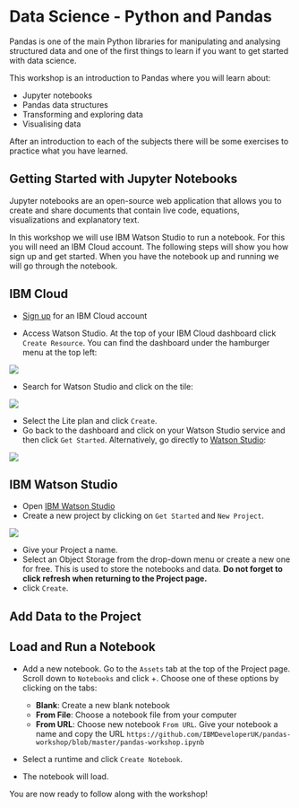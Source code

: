# Data Science - Python and Pandas

Pandas is one of the main Python libraries for manipulating and analysing structured data and one of the first things to learn if you want to get started with data science.

This workshop is an introduction to Pandas where you will learn about:
- Jupyter notebooks
- Pandas data structures
- Transforming and exploring data
- Visualising data

After an introduction to each of the subjects there will be some exercises to practice what you have learned. 

## Getting Started with Jupyter Notebooks

Jupyter notebooks are an open-source web application that allows you to create and share documents that contain live code, equations, visualizations and explanatory text. 

In this workshop we will use IBM Watson Studio to run a notebook. For this you will need an IBM Cloud account. The following steps will show you how sign up and get started. When you have the notebook up and running we will go through the notebook. 

## IBM Cloud

- [Sign up](https://ibm.biz/BdZCKW) for an IBM Cloud account

- Access Watson Studio. At the top of your IBM Cloud dashboard click `Create Resource`. You can find the dashboard under the hamburger menu at the top left:

![](https://github.com/IBMDeveloperUK/jupyter-notebooks-101/blob/master/images/dashboard.png)

- Search for Watson Studio and click on the tile:

![](https://github.com/IBMDeveloperUK/jupyter-notebooks-101/blob/master/images/studio.png)

- Select the Lite plan and click `Create`.
- Go back to the dashboard and click on your Watson Studio service and then click `Get Started`. Alternatively, go directly to [Watson Studio](https://eu-gb.dataplatform.ibm.com):

![](https://github.com/IBMDeveloperUK/jupyter-notebooks-101/blob/master/images/launch.png)

## IBM Watson Studio

- Open [IBM Watson Studio](https://eu-gb.dataplatform.ibm.com/)
- Create a new project by clicking on `Get Started` and `New Project`. 
 
 ![](https://github.com/IBMDeveloperUK/jupyter-notebooks-101/blob/master/images/new-project.png)
 
- Give your Project a name.
- Select an Object Storage from the drop-down menu or create a new one for free. This is used to store the notebooks and data. **Do not forget to click refresh when returning to the Project page.**
- click `Create`.  

## Add Data to the Project

## Load and Run a Notebook

-  Add a new notebook. Go to the `Assets` tab at the top of the Project page. Scroll down to `Notebooks` and click +. Choose one of these options by clicking on the tabs:
   - **Blank**: Create a new blank notebook
   - **From File**: Choose a notebook file from your computer
   - **From URL**: Choose new notebook `From URL`. Give your notebook a name and copy the URL `https://github.com/IBMDeveloperUK/pandas-workshop/blob/master/pandas-workshop.ipynb`
 
- Select a runtime and click `Create Notebook`. 
  
 * The notebook will load. 
 
You are now ready to follow along with the workshop!



